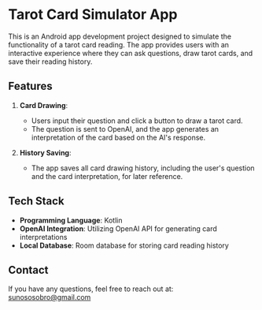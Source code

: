 # Tarot Card Simulator App

This is an Android app development project designed to simulate the functionality of a tarot card reading. The app provides users with an interactive experience where they can ask questions, draw tarot cards, and save their reading history.

## Features
1. **Card Drawing**:
    - Users input their question and click a button to draw a tarot card.
    - The question is sent to OpenAI, and the app generates an interpretation of the card based on the AI's response.

2. **History Saving**:
    - The app saves all card drawing history, including the user's question and the card interpretation, for later reference.

## Tech Stack
- **Programming Language**: Kotlin
- **OpenAI Integration**: Utilizing OpenAI API for generating card interpretations
- **Local Database**: Room database for storing card reading history

## Contact
If you have any questions, feel free to reach out at: sunososobro@gmail.com

